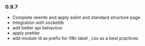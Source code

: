 ### 0.9.7

- Complete rewrite and apply eslint and standard structure page
- Integration with socketlib
- add better api behaviour
- apply prettier
- add module id as prefix for i18n label , css as a best practices